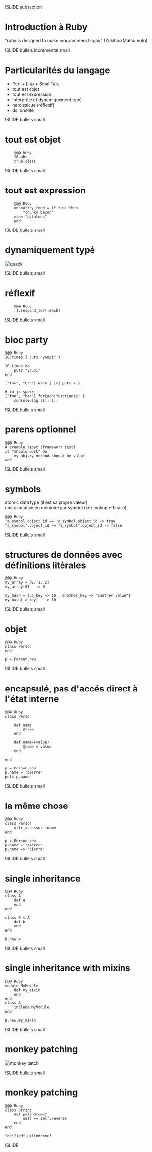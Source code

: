!SLIDE subsection
# Introduction à Ruby

"ruby is designed to make programmers happy" (Yukihiro Matsumoto)



!SLIDE bullets incremental small
# Particularités du langage

- Perl + Lisp + SmallTalk
- tout est objet
- tout est expression
- interprété et dynamiquement typé
- narcissique (réflexif)
- dsl orienté

!SLIDE bullets small
# tout est objet

		@@@ Ruby
		10.abs
		true.class

!SLIDE bullets small
# tout est expression
	
		@@@ Ruby
 		unhealthy_food = if true then 
 			"chunky bacon" 
 		else "potatoes" 
 		end

!SLIDE bullets small
# dynamiquement typé

![quack](duck_typing.jpg)

!SLIDE bullets small
# réflexif

		@@@ Ruby
 		[].respond_to?(:each)

!SLIDE bullets small
# bloc party

	@@@ Ruby
	10.times { puts "youpi" }

	10.times do 
		puts "youpi"
	end

	["foo", "bar"].each { |s| puts s }

	# in js speak
	["foo", "bar"].forEach(function(s) { 
		console.log (s); });

!SLIDE bullets small
# parens optionnel

	@@@ Ruby
	# exemple rspec (framework test)
	it "should work" do
		my_obj.my_method.should be_valid
	end

!SLIDE bullets small
# symbols

atomic data type (il est sa propre valeur)  
une allocation en mémoire par symbol (key lookup efficace)

	@@@ Ruby
	:a_symbol.object_id == :a_symbol.object_id -> true
	"a_symbol".object_id == "a_symbol".object_id -> false

!SLIDE bullets small
# structures de données avec définitions litérales

	@@@ Ruby
	my_array = [0, 1, 2]
	my_array[0]   -> 0

	my_hash = {:a_key => 10, :another_key => "another value"}
	my_hash[:a_key]   -> 10



!SLIDE bullets small
# objet

	@@@ Ruby
	class Person
	end

	p = Person.new


!SLIDE bullets small
# encapsulé, pas d'accés direct à l'état interne

	@@@ Ruby
	class Person

		def name
			@name
		end

		def name=(value)
			@name = value
		end

	end

	p = Person.new
	p.name = "pierre"
	puts p.name


!SLIDE bullets small
# la même chose 

	@@@ Ruby
	class Person
		attr_accessor :name
	end

	p = Person.new
	p.name = "pierre"
	p.name => "pierre"

!SLIDE bullets small
# single inheritance 

	@@@ Ruby
	class A
		def a
		end
	end

	class B < A
		def b
		end
	end

	B.new.a

!SLIDE bullets small
# single inheritance with mixins

	@@@ Ruby
	module MyModule
		def my_mixin
		end
	end
	class A
		include MyModule
	end

	B.new.my_mixin

!SLIDE bullets small
# monkey patching
![monkey patch](monkey_patch.jpg)

!SLIDE bullets small
# monkey patching


	@@@ Ruby
	class String
		def palindrome?
			self == self.reverse
		end
	end

	"deified".palindrome?


!SLIDE 



